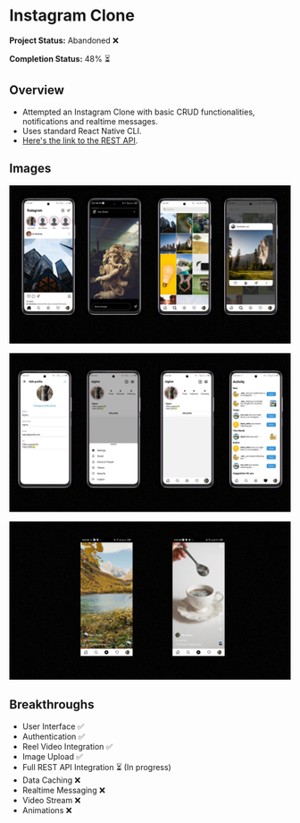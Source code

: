 # Instagram Clone

**Project Status:** Abandoned ❌

**Completion Status:** 48% ⏳

## Overview

- Attempted an Instagram Clone with basic CRUD functionalities, notifications and realtime messages.
- Uses standard React Native CLI.
- [Here's the link to the REST API](https://github.com/Ed-will-X/instagram-REST-api).

## Images

![Instagram Clone Collage 1](/images/1.png)

![Instagram Clone Collage 2](/images/2.png)

![Instagram Clone Collage 3](/images/3.png)

## Breakthroughs

- User Interface ✅
- Authentication ✅
- Reel Video Integration ✅
- Image Upload ✅
- Full REST API Integration ⏳ (In progress)
- Data Caching ❌
- Realtime Messaging ❌
- Video Stream ❌
- Animations ❌

